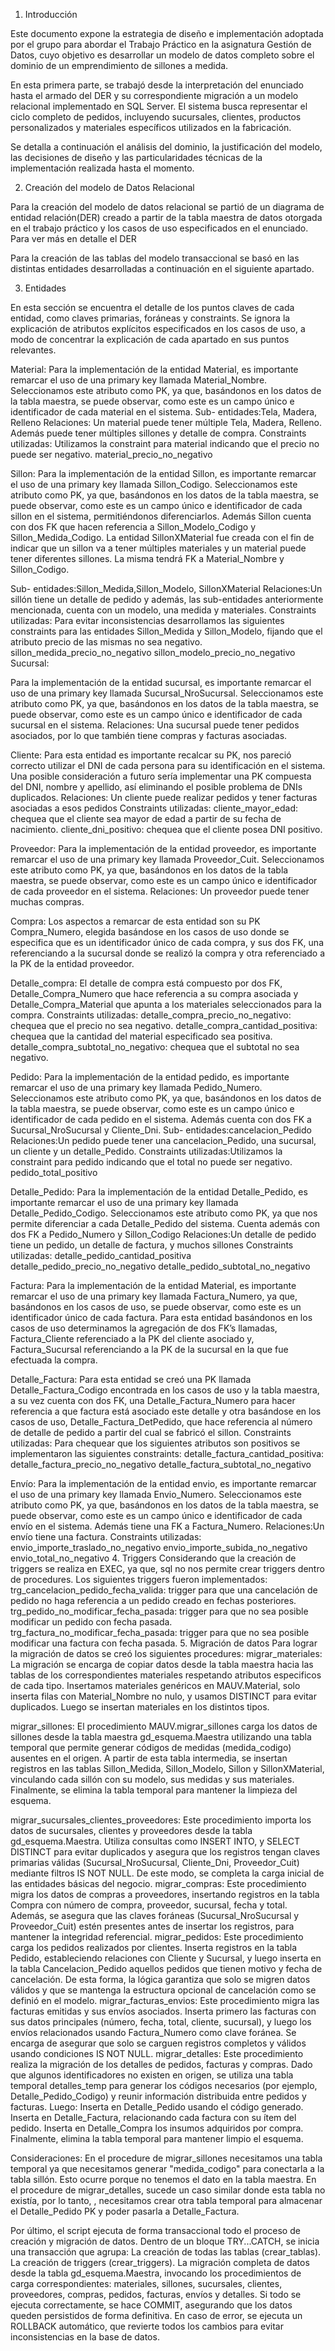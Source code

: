 1. Introducción

Este documento expone la estrategia de diseño e implementación adoptada por el grupo para abordar el Trabajo Práctico en la asignatura Gestión de Datos, cuyo objetivo es desarrollar un modelo de datos completo sobre el dominio de un emprendimiento de sillones a medida.

En esta primera parte, se trabajó desde la interpretación del enunciado hasta el armado del DER y su correspondiente migración a un modelo relacional implementado en SQL Server. El sistema busca representar el ciclo completo de pedidos, incluyendo sucursales, clientes, productos personalizados y materiales específicos utilizados en la fabricación.

Se detalla a continuación el análisis del dominio, la justificación del modelo, las decisiones de diseño y las particularidades técnicas de la implementación realizada hasta el momento.

2. Creación del modelo de Datos Relacional

Para la creación del modelo de datos relacional se partió de un diagrama de entidad relación(DER) creado a partir de la tabla maestra de datos otorgada en el trabajo práctico y los casos de uso especificados en el enunciado.
Para ver más en detalle el DER

Para la creación de las tablas del modelo transaccional se basó en las distintas entidades desarrolladas a continuación en el siguiente apartado.

3. Entidades

En esta sección se encuentra el detalle de los puntos claves de cada entidad, como claves primarias, foráneas y constraints.
Se ignora la explicación de atributos explícitos especificados en los casos de uso, a modo de concentrar la explicación de cada apartado en sus puntos relevantes.

Material:
Para la implementación de la entidad Material, es importante remarcar el uso de una primary key llamada Material_Nombre. Seleccionamos este atributo como PK, ya que, basándonos en los datos de la tabla maestra, se puede observar, como este es un campo único e identificador de cada material en el sistema.
Sub- entidades:Tela, Madera, Relleno
Relaciones: Un material puede tener múltiple Tela, Madera, Relleno. Además puede tener múltiples sillones y detalle de compra.
Constraints utilizadas: Utilizamos la constraint para material indicando que el precio no puede ser negativo.
material_precio_no_negativo

Sillon:
Para la implementación de la entidad Sillon, es importante remarcar el uso de una primary key llamada Sillon_Codigo. Seleccionamos este atributo como PK, ya que, basándonos en los datos de la tabla maestra, se puede observar, como este es un campo único e identificador de cada sillon en el sistema, permitiéndonos diferenciarlos. Además Sillon cuenta con dos FK que hacen referencia a Sillon_Modelo_Codigo y Sillon_Medida_Codigo.
La entidad SillonXMaterial fue creada con el fin de indicar que un sillon va a tener múltiples materiales y un material puede tener diferentes sillones. La misma tendrá FK a Material_Nombre y Sillon_Codigo.

Sub- entidades:Sillon_Medida,Sillon_Modelo, SillonXMaterial
Relaciones:Un sillón tiene un detalle de pedido y además, las sub-entidades anteriormente mencionada, cuenta con un modelo, una medida y materiales.
Constraints utilizadas: Para evitar inconsistencias desarrollamos las siguientes constraints para las entidades Sillon_Medida y Sillon_Modelo, fijando que el atributo precio de las mismas no sea negativo.
sillon_medida_precio_no_negativo
sillon_modelo_precio_no_negativo
Sucursal:

Para la implementación de la entidad sucursal, es importante remarcar el uso de una primary key llamada Sucursal_NroSucursal. Seleccionamos este atributo como PK, ya que, basándonos en los datos de la tabla maestra, se puede observar, como este es un campo único e identificador de cada sucursal en el sistema.
Relaciones:
Una sucursal puede tener pedidos asociados, por lo que también tiene compras y facturas asociadas.

Cliente:
Para esta entidad es importante recalcar su PK, nos pareció correcto utilizar el DNI de cada persona para su identificación en el sistema. Una posible consideración a futuro sería implementar una PK compuesta del DNI, nombre y apellido, así eliminando el posible problema de DNIs duplicados.
Relaciones:
Un cliente puede realizar pedidos y tener facturas asociadas a esos pedidos
Constraints utilizadas:
cliente_mayor_edad: chequea que el cliente sea mayor de edad a partir de su fecha de nacimiento.
cliente_dni_positivo: chequea que el cliente posea DNI positivo.

Proveedor:
Para la implementación de la entidad proveedor, es importante remarcar el uso de una primary key llamada Proveedor_Cuit. Seleccionamos este atributo como PK, ya que, basándonos en los datos de la tabla maestra, se puede observar, como este es un campo único e identificador de cada proveedor en el sistema.
Relaciones: Un proveedor puede tener muchas compras.

Compra:
Los aspectos a remarcar de esta entidad son su PK Compra_Numero, elegida basándose en los casos de uso donde se especifica que es un identificador único de cada compra, y sus dos FK, una referenciando a la sucursal donde se realizó la compra y otra referenciado a la PK de la entidad proveedor.

Detalle_compra:
El detalle de compra está compuesto por dos FK, Detalle_Compra_Numero que hace referencia a su compra asociada y Detalle_Compra_Material que apunta a los materiales seleccionados para la compra.
Constraints utilizadas:
detalle_compra_precio_no_negativo: chequea que el precio no sea negativo.
detalle_compra_cantidad_positiva: chequea que la cantidad del material especificado sea positiva.
detalle_compra_subtotal_no_negativo: chequea que el subtotal no sea negativo.

Pedido:
Para la implementación de la entidad pedido, es importante remarcar el uso de una primary key llamada Pedido_Numero. Seleccionamos este atributo como PK, ya que, basándonos en los datos de la tabla maestra, se puede observar, como este es un campo único e identificador de cada pedido en el sistema. Además cuenta con dos FK a Sucursal_NroSucursal y Cliente_Dni.
Sub- entidades:cancelacion_Pedido
Relaciones:Un pedido puede tener una cancelacion_Pedido, una sucursal, un cliente y un detalle_Pedido.
Constraints utilizadas:Utilizamos la constraint para pedido indicando que el total no puede ser negativo.
pedido_total_positivo

Detalle_Pedido:
Para la implementación de la entidad Detalle_Pedido, es importante remarcar el uso de una primary key llamada Detalle_Pedido_Codigo. Seleccionamos este atributo como PK, ya que nos permite diferenciar a cada Detalle_Pedido del sistema. Cuenta además con dos FK a Pedido_Numero y Sillon_Codigo
Relaciones:Un detalle de pedido tiene un pedido, un detalle de factura, y muchos sillones
Constraints utilizadas:
detalle_pedido_cantidad_positiva
detalle_pedido_precio_no_negativo
detalle_pedido_subtotal_no_negativo

Factura:
Para la implementación de la entidad Material, es importante remarcar el uso de una primary key llamada Factura_Numero, ya que, basándonos en los casos de uso, se puede observar, como este es un identificador único de cada factura.
Para esta entidad basándonos en los casos de uso determinamos la agregación de dos FK’s llamadas, Factura_Cliente referenciado a la PK del cliente asociado y, Factura_Sucursal referenciando a la PK de la sucursal en la que fue efectuada la compra.

Detalle_Factura:
Para esta entidad se creó una PK llamada Detalle_Factura_Codigo encontrada en los casos de uso y la tabla maestra, a su vez cuenta con dos FK, una Detalle_Factura_Numero para hacer referencia a que factura está asociado este detalle y otra basándose en los casos de uso, Detalle_Factura_DetPedido, que hace referencia al número de detalle de pedido a partir del cual se fabricó el sillon.
Constraints utilizadas:
Para chequear que los siguientes atributos son positivos se implementaron las siguientes constraints:
detalle_factura_cantidad_positiva:
detalle_factura_precio_no_negativo
detalle_factura_subtotal_no_negativo

Envío:
Para la implementación de la entidad envio, es importante remarcar el uso de una primary key llamada Envio_Numero. Seleccionamos este atributo como PK, ya que, basándonos en los datos de la tabla maestra, se puede observar, como este es un campo único e identificador de cada envío en el sistema. Además tiene una FK a Factura_Numero.
Relaciones:Un envío tiene una factura.
Constraints utilizadas:
envio_importe_traslado_no_negativo
envio_importe_subida_no_negativo
envio_total_no_negativo 4. Triggers
Considerando que la creación de triggers se realiza en EXEC, ya que, sql no nos permite crear triggers dentro de procedures.
Los siguientes triggers fueron implementados:
trg_cancelacion_pedido_fecha_valida: trigger para que una cancelación de pedido no haga referencia a un pedido creado en fechas posteriores.
trg_pedido_no_modificar_fecha_pasada: trigger para que no sea posible modificar un pedido con fecha pasada.
trg_factura_no_modificar_fecha_pasada: trigger para que no sea posible modificar una factura con fecha pasada. 5. Migración de datos
Para lograr la migración de datos se creó los siguientes procedures:
migrar_materiales:
La migración se encarga de copiar datos desde la tabla maestra hacia las tablas de los correspondientes materiales respetando atributos especificos de cada tipo. Insertamos materiales genéricos en MAUV.Material, solo inserta filas con Material_Nombre no nulo, y usamos DISTINCT para evitar duplicados. Luego se insertan materiales en los distintos tipos.

migrar_sillones:
El procedimiento MAUV.migrar_sillones carga los datos de sillones desde la tabla maestra gd_esquema.Maestra utilizando una tabla temporal que permite generar códigos de medidas (medida_codigo) ausentes en el origen. A partir de esta tabla intermedia, se insertan registros en las tablas Sillon_Medida, Sillon_Modelo, Sillon y SillonXMaterial, vinculando cada sillón con su modelo, sus medidas y sus materiales. Finalmente, se elimina la tabla temporal para mantener la limpieza del esquema.

migrar_sucursales_clientes_proveedores:
Este procedimiento importa los datos de sucursales, clientes y proveedores desde la tabla gd_esquema.Maestra. Utiliza consultas como INSERT INTO, y SELECT DISTINCT para evitar duplicados y asegura que los registros tengan claves primarias válidas (Sucursal_NroSucursal, Cliente_Dni, Proveedor_Cuit) mediante filtros IS NOT NULL. De este modo, se completa la carga inicial de las entidades básicas del negocio.
migrar_compras:
Este procedimiento migra los datos de compras a proveedores, insertando registros en la tabla Compra con número de compra, proveedor, sucursal, fecha y total. Además, se asegura que las claves foráneas (Sucursal_NroSucursal y Proveedor_Cuit) estén presentes antes de insertar los registros, para mantener la integridad referencial.
migrar_pedidos:
Este procedimiento carga los pedidos realizados por clientes. Inserta registros en la tabla Pedido, estableciendo relaciones con Cliente y Sucursal, y luego inserta en la tabla Cancelacion_Pedido aquellos pedidos que tienen motivo y fecha de cancelación. De esta forma, la lógica garantiza que solo se migren datos válidos y que se mantenga la estructura opcional de cancelación como se definió en el modelo.
migrar_facturas_envios:
Este procedimiento migra las facturas emitidas y sus envíos asociados. Inserta primero las facturas con sus datos principales (número, fecha, total, cliente, sucursal), y luego los envíos relacionados usando Factura_Numero como clave foránea. Se encarga de asegurar que solo se carguen registros completos y válidos usando condiciones IS NOT NULL.
migrar_detalles:
Este procedimiento realiza la migración de los detalles de pedidos, facturas y compras. Dado que algunos identificadores no existen en origen, se utiliza una tabla temporal detalles_temp para generar los códigos necesarios (por ejemplo, Detalle_Pedido_Codigo) y reunir información distribuida entre pedidos y facturas. Luego:
Inserta en Detalle_Pedido usando el código generado.
Inserta en Detalle_Factura, relacionando cada factura con su ítem del pedido.
Inserta en Detalle_Compra los insumos adquiridos por compra.
Finalmente, elimina la tabla temporal para mantener limpio el esquema.

Consideraciones:
En el procedure de migrar_sillones necesitamos una tabla temporal ya que necesitamos generar "medida_codigo" para conectarla a la tabla sillón. Esto ocurre porque no tenemos el dato en la tabla maestra.
En el procedure de migrar_detalles, sucede un caso similar donde esta tabla no existía, por lo tanto, , necesitamos crear otra tabla temporal para almacenar el Detalle_Pedido PK y poder pasarla a Detalle_Factura.

Por último, el script ejecuta de forma transaccional todo el proceso de creación y migración de datos. Dentro de un bloque TRY...CATCH, se inicia una transacción que agrupa:
La creación de todas las tablas (crear_tablas).
La creación de triggers (crear_triggers).
La migración completa de datos desde la tabla gd_esquema.Maestra, invocando los procedimientos de carga correspondientes: materiales, sillones, sucursales, clientes, proveedores, compras, pedidos, facturas, envíos y detalles.
Si todo se ejecuta correctamente, se hace COMMIT, asegurando que los datos queden persistidos de forma definitiva. En caso de error, se ejecuta un ROLLBACK automático, que revierte todos los cambios para evitar inconsistencias en la base de datos.
